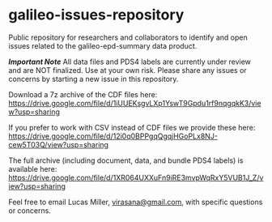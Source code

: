 # galileo-issues-repository
Public repository for researchers and collaborators to identify and open issues related to the galileo-epd-summary data product.

***Important Note*** All data files and PDS4 labels are currently under review and are NOT finalized. Use at your own risk. Please share any issues or concerns by starting a new issue in this repository. 

Download a 7z archive of the CDF files here: https://drive.google.com/file/d/1iUUEKsgvLXp1YswT9Gpdu1rf9nqgqkK3/view?usp=sharing

If you prefer to work with CSV instead of CDF files we provide these here: https://drive.google.com/file/d/12i0q0BPPgqQgqjHGoPLx8NJ-cew5T03Q/view?usp=sharing

The full archive (including document, data, and bundle PDS4 labels) is available here: https://drive.google.com/file/d/1XR064UXXuFn9iRE3mvpWqRxY5VUB1J_Z/view?usp=sharing 

Feel free to email Lucas Miller, virasana@gmail.com, with specific questions or concerns. 

